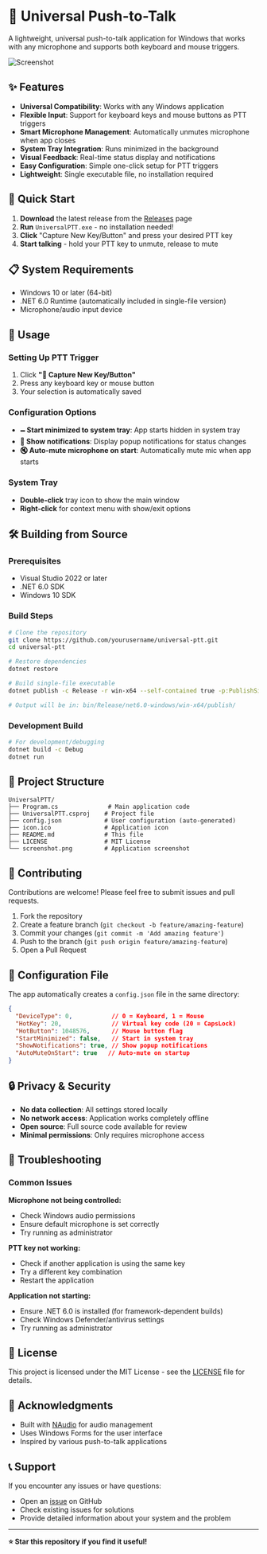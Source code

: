 # 🎤 Universal Push-to-Talk

A lightweight, universal push-to-talk application for Windows that works with any microphone and supports both keyboard and mouse triggers.

![Screenshot](screenshot.png)

## ✨ Features

- **Universal Compatibility**: Works with any Windows application
- **Flexible Input**: Support for keyboard keys and mouse buttons as PTT triggers
- **Smart Microphone Management**: Automatically unmutes microphone when app closes
- **System Tray Integration**: Runs minimized in the background
- **Visual Feedback**: Real-time status display and notifications
- **Easy Configuration**: Simple one-click setup for PTT triggers
- **Lightweight**: Single executable file, no installation required

## 🚀 Quick Start

1. **Download** the latest release from the [Releases](../../releases) page
2. **Run** `UniversalPTT.exe` - no installation needed!
3. **Click** "Capture New Key/Button" and press your desired PTT key
4. **Start talking** - hold your PTT key to unmute, release to mute

## 📋 System Requirements

- Windows 10 or later (64-bit)
- .NET 6.0 Runtime (automatically included in single-file version)
- Microphone/audio input device

## 🔧 Usage

### Setting Up PTT Trigger
1. Click **"📝 Capture New Key/Button"**
2. Press any keyboard key or mouse button
3. Your selection is automatically saved

### Configuration Options
- **🗕 Start minimized to system tray**: App starts hidden in system tray
- **🔔 Show notifications**: Display popup notifications for status changes
- **🔇 Auto-mute microphone on start**: Automatically mute mic when app starts

### System Tray
- **Double-click** tray icon to show the main window
- **Right-click** for context menu with show/exit options

## 🛠️ Building from Source

### Prerequisites
- Visual Studio 2022 or later
- .NET 6.0 SDK
- Windows 10 SDK

### Build Steps
```bash
# Clone the repository
git clone https://github.com/yourusername/universal-ptt.git
cd universal-ptt

# Restore dependencies
dotnet restore

# Build single-file executable
dotnet publish -c Release -r win-x64 --self-contained true -p:PublishSingleFile=true

# Output will be in: bin/Release/net6.0-windows/win-x64/publish/
```

### Development Build
```bash
# For development/debugging
dotnet build -c Debug
dotnet run
```

## 📁 Project Structure

```
UniversalPTT/
├── Program.cs              # Main application code
├── UniversalPTT.csproj    # Project file
├── config.json            # User configuration (auto-generated)
├── icon.ico               # Application icon
├── README.md              # This file
├── LICENSE                # MIT License
└── screenshot.png         # Application screenshot
```

## 🤝 Contributing

Contributions are welcome! Please feel free to submit issues and pull requests.

1. Fork the repository
2. Create a feature branch (`git checkout -b feature/amazing-feature`)
3. Commit your changes (`git commit -m 'Add amazing feature'`)
4. Push to the branch (`git push origin feature/amazing-feature`)
5. Open a Pull Request

## 📝 Configuration File

The app automatically creates a `config.json` file in the same directory:

```json
{
  "DeviceType": 0,           // 0 = Keyboard, 1 = Mouse
  "HotKey": 20,              // Virtual key code (20 = CapsLock)
  "HotButton": 1048576,      // Mouse button flag
  "StartMinimized": false,   // Start in system tray
  "ShowNotifications": true, // Show popup notifications
  "AutoMuteOnStart": true   // Auto-mute on startup
}
```

## 🔒 Privacy & Security

- **No data collection**: All settings stored locally
- **No network access**: Application works completely offline
- **Open source**: Full source code available for review
- **Minimal permissions**: Only requires microphone access

## 🐛 Troubleshooting

### Common Issues

**Microphone not being controlled:**
- Check Windows audio permissions
- Ensure default microphone is set correctly
- Try running as administrator

**PTT key not working:**
- Check if another application is using the same key
- Try a different key combination
- Restart the application

**Application not starting:**
- Ensure .NET 6.0 is installed (for framework-dependent builds)
- Check Windows Defender/antivirus settings
- Try running as administrator

## 📄 License

This project is licensed under the MIT License - see the [LICENSE](LICENSE) file for details.

## 🙏 Acknowledgments

- Built with [NAudio](https://github.com/naudio/NAudio) for audio management
- Uses Windows Forms for the user interface
- Inspired by various push-to-talk applications

## 📞 Support

If you encounter any issues or have questions:
- Open an [issue](../../issues) on GitHub
- Check existing issues for solutions
- Provide detailed information about your system and the problem

---

**⭐ Star this repository if you find it useful!**